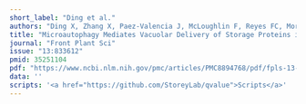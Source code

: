 ```yaml
---
short_label: "Ding et al."
authors: "Ding X, Zhang X, Paez-Valencia J, McLoughlin F, Reyes FC, Morohashi K, Grotewold E, Vierstra RD, Otegui MS"
title: "Microautophagy Mediates Vacuolar Delivery of Storage Proteins in Maize Aleurone Cells"
journal: "Front Plant Sci"
issue: "13:833612"
pmid: 35251104
pdf: "https://www.ncbi.nlm.nih.gov/pmc/articles/PMC8894768/pdf/fpls-13-833612.pdf"
data: ''
scripts: '<a href="https://github.com/StoreyLab/qvalue">Scripts</a>'
---
```

